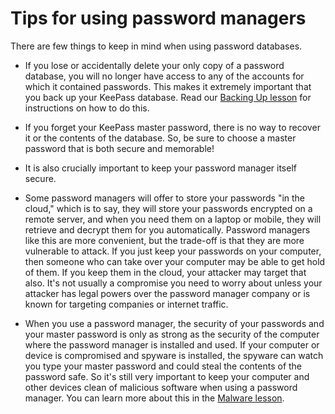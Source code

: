 [Title]: # (Consejos para usar gestores de contraseñas)
[Difficulty]: # (Avanzado)
[Order]: # (1)

# Tips for using password managers

There are few things to keep in mind when using password databases.

*   If you lose or accidentally delete your only copy of a password database, you will no longer have access to any of the accounts for which it contained passwords. This makes it extremely important that you back up your KeePass database. Read our [Backing Up lesson](umbrella://lesson/backing-up) for instructions on how to do this.
*   If you forget your KeePass master password, there is no way to recover it or the contents of the database. So, be sure to choose a master password that is both secure and memorable!

*   It is also crucially important to keep your password manager itself secure.

- Some password managers will offer to store your passwords "in the cloud," which is to say, they will store your passwords encrypted on a remote server, and when you need them on a laptop or mobile, they will retrieve and decrypt them for you automatically. Password managers like this are more convenient, but the trade-off is that they are more vulnerable to attack. If you just keep your passwords on your computer, then someone who can take over your computer may be able to get hold of them. If you keep them in the cloud, your attacker may target that also. It's not usually a compromise you need to worry about unless your attacker has legal powers over the password manager company or is known for targeting companies or internet traffic.
*   When you use a password manager, the security of your passwords and your master password is only as strong as the security of the computer where the password manager is installed and used. If your computer or device is compromised and spyware is installed, the spyware can watch you type your master password and could steal the contents of the password safe. So it's still very important to keep your computer and other devices clean of malicious software when using a password manager. You can learn more about this in the [Malware lesson](umbrella://lesson/malware).